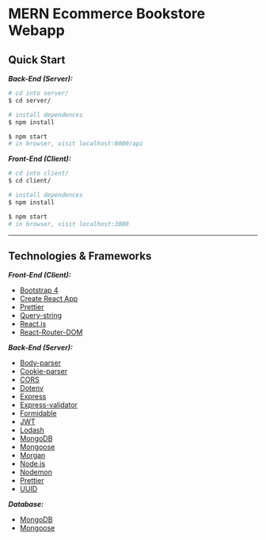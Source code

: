 # MERN Ecommerce Bookstore Webapp

## Quick Start

_**Back-End (Server):**_

```sh
# cd into server/
$ cd server/

# install dependences
$ npm install

$ npm start
# in browser, visit localhost:8000/api
```

_**Front-End (Client):**_

```sh
# cd into client/
$ cd client/

# install dependences
$ npm install

$ npm start
# in browser, visit localhost:3000
```

---

## Technologies & Frameworks

_**Front-End (Client):**_

- [Bootstrap 4](https://getbootstrap.com/)
- [Create React App](https://reactjs.org/docs/create-a-new-react-app.html)
- [Prettier](https://prettier.io/)
- [Query-string](https://github.com/sindresorhus/query-string)
- [React.js](https://reactjs.org/)
- [React-Router-DOM](https://v5.reactrouter.com/web/guides/quick-start)

_**Back-End (Server):**_

- [Body-parser](https://github.com/expressjs/body-parser)
- [Cookie-parser](https://github.com/expressjs/cookie-parser)
- [CORS](https://expressjs.com/en/resources/middleware/cors.html)
- [Dotenv](https://github.com/motdotla/dotenv)
- [Express](https://expressjs.com/)
- [Express-validator](https://express-validator.github.io/docs/)
- [Formidable](https://github.com/node-formidable/formidable)
- [JWT](https://jwt.io/)
- [Lodash](https://lodash.com/)
- [MongoDB](https://www.mongodb.com/)
- [Mongoose](https://mongoosejs.com/docs/)
- [Morgan](https://github.com/expressjs/morgan)
- [Node.js](https://nodejs.org/)
- [Nodemon](https://nodemon.io/)
- [Prettier](https://prettier.io/)
- [UUID](https://www.npmjs.com/package/uuid)

_**Database:**_

- [MongoDB](https://www.mongodb.com/)
- [Mongoose](https://mongoosejs.com/docs/)
